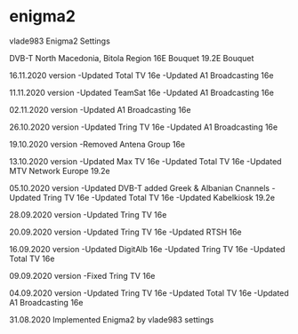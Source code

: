 # enigma2
vlade983 Enigma2 Settings

DVB-T North Macedonia, Bitola Region
16E Bouquet
19.2E Bouquet

16.11.2020 version
-Updated Total TV 16e
-Updated A1 Broadcasting 16e

11.11.2020 version
-Updated TeamSat 16e
-Updated A1 Broadcasting 16e

02.11.2020 version
-Updated A1 Broadcasting 16e

26.10.2020 version
-Updated Tring TV 16e
-Updated A1 Broadcasting 16e

19.10.2020 version
-Removed Antena Group 16e

13.10.2020 version
-Updated Max TV 16e
-Updated Total TV 16e
-Updated MTV Network Europe 19.2e

05.10.2020 version
-Updated DVB-T added Greek & Albanian Cnannels
-Updated Tring TV 16e
-Updated Total TV 16e
-Updated Kabelkiosk 19.2e

28.09.2020 version
-Updated Tring TV 16e

20.09.2020 version
-Updated Tring TV 16e
-Updated RTSH 16e

16.09.2020 version
-Updated DigitAlb 16e
-Updated Tring TV 16e
-Updated Total TV 16e

09.09.2020 version
-Fixed Tring TV 16e

04.09.2020 version
-Updated Tring TV 16e
-Updated Total TV 16e
-Updated A1 Broadcasting 16e

31.08.2020
Implemented Enigma2 by vlade983 settings
